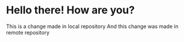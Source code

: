 # Hello there! How are you?
This is a change made in local repository
And this change was made in remote repository

